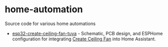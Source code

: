 # home-automation
Source code for various home automations

* [esp32-create-ceiling-fan-tuya](esp32-create-ceiling-fan-tuya) - Schematic, PCB design, and ESPHome configuration for integrating [Create Ceiling Fan](https://www.create-store.com/uk/2401-buy-ceiling-fans) into Home Assistant.
